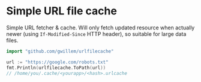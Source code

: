 # Simple URL file cache

Simple URL fetcher & cache. Will only fetch updated resource when actually newer (using `If-Modified-Since` HTTP header), so suitable for large data files.

```go
import "github.com/gwillem/urlfilecache"

url := "https://google.com/robots.txt"
fmt.Println(urlfilecache.ToPath(url))
// /home/you/.cache/<yourapp>/<hash>.urlcache
```
